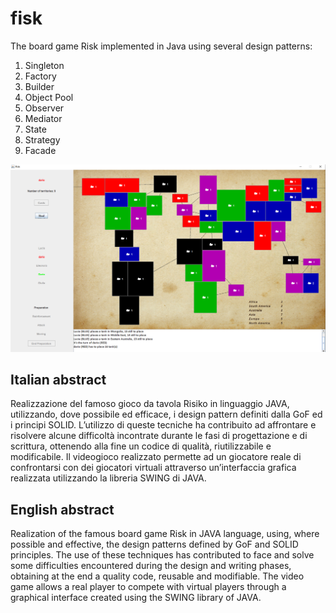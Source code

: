 # fisk

The board game Risk implemented in Java using several design patterns:

1. Singleton
2. Factory
3. Builder
4. Object Pool
5. Observer
6. Mediator
7. State
8. Strategy
9. Facade

![Risk Board](doc/image.png)

## Italian abstract

Realizzazione del famoso gioco da tavola Risiko in linguaggio JAVA, utilizzando,
dove possibile ed efficace, i design pattern definiti dalla GoF ed i principi
SOLID. L’utilizzo di queste tecniche ha contribuito ad affrontare e risolvere
alcune difficoltà incontrate durante le fasi di progettazione e di scrittura,
ottenendo alla fine un codice di qualità, riutilizzabile e modificabile. Il
videogioco realizzato permette ad un giocatore reale di confrontarsi con dei
giocatori virtuali attraverso un’interfaccia grafica realizzata utilizzando la
libreria SWING di JAVA.

## English abstract

Realization of the famous board game Risk in JAVA language, using, where
possible and effective, the design patterns defined by GoF and SOLID principles.
The use of these techniques has contributed to face and solve some difficulties
encountered during the design and writing phases, obtaining at the end a quality
code, reusable and modifiable. The video game allows a real player to compete
with virtual players through a graphical interface created using the SWING
library of JAVA.
